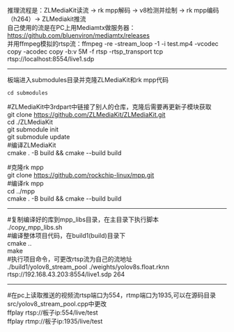 推理流程是：ZLMediaKit读流 → rk mpp解码 → v8检测并绘制 → rk mpp编码（h264）→ ZLMediakit推流  
自己使用的流是在PC上用Mediamtx做服务器：https://github.com/bluenviron/mediamtx/releases  
并用ffmpeg模拟的rtsp流：ffmpeg -re -stream_loop -1 -i test.mp4 -vcodec copy -acodec copy -b:v 5M -f rtsp -rtsp_transport tcp rtsp://localhost:8554/live1.sdp  
  
-----------------------------------------------
  
板端进入submodules目录并克隆ZLMediaKit和rk mpp代码  
```
cd submodules
```
#ZLMediaKit中3rdpart中链接了别人的仓库，克隆后需要再更新子模块获取  
git clone https://github.com/ZLMediaKit/ZLMediaKit.git  
cd ./ZLMediaKit  
git submodule init  
git submodule update  
#编译ZLMediaKit  
cmake . -B build && cmake --build build  
  
#克隆rk mpp  
git clone https://github.com/rockchip-linux/mpp.git  
#编译rk mpp  
cd ../mpp  
cmake . -B build && cmake --build build  
  
---------------------------------------------  
  
#复制编译好的库到mpp_libs目录，在主目录下执行脚本  
./copy_mpp_libs.sh  
#编译整体项目代码，在build1(build)目录下  
cmake ..  
make  
#执行项目命令，可更改rtsp流为自己的流地址  
./build1/yolov8_stream_pool ./weights/yolov8s.float.rknn rtsp://192.168.43.203:8554/live1.sdp 264  
  
---------------------------------------------  
  
#在pc上读取推送的视频流rtsp端口为554，rtmp端口为1935,可以在源码目录src/yolov8_stream_pool.cpp中更改  
ffplay rtsp://板子ip:554/live/test  
ffplay rtmp://板子ip:1935/live/test  
